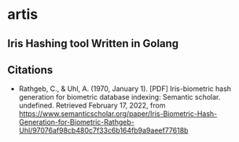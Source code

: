 # artis

## Iris Hashing tool Written in Golang

## Citations
- Rathgeb, C., &amp; Uhl, A. (1970, January 1). [PDF] Iris-biometric hash generation for biometric database indexing: Semantic scholar. undefined. Retrieved February 17, 2022, from https://www.semanticscholar.org/paper/Iris-Biometric-Hash-Generation-for-Biometric-Rathgeb-Uhl/97076af98cb480c7f33c6b164fb9a9aeef77618b 
